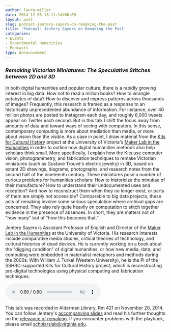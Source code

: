 ```yaml
---
author: laura-miller
date: 2014-12-05 13:11:14+00:00
layout: post
slug: podcast-jentery-sayers-on-remaking-the-past
title: 'Podcast: Jentery Sayers on Remaking the Past'
categories:
- Events
- Experimental Humanities
- Podcasts
type: Announcement
---
```


### _Remaking Victorian Miniatures: The Speculative Stitches between 2D and 3D_


In both digital humanities and popular culture, there is a rapidly growing interest in big data. How not to read a million books? How to wrangle petabytes of data? How to discover and express patterns across thousands of images? Frequently, this research is framed as a response to an historically unprecedented abundance of information. For instance, over 40 million photos are posted to Instagram each day, and roughly 6,000 tweets appear on Twitter each second. But in this talk I shift the focus away from amounts of data and toward ways of seeing with computers. In this sense, contemporary computing is more about mediation than media, or more about vision than the visible. As a case in point, I draw material from the [Kits for Cultural History](http://maker.uvic.ca/kitsposter/) project at the University of Victoria's [Maker Lab in the Humanities](http://maker.uvic.ca/) in order to outline how digital humanities methods also help scholars think small. More specifically, I explain how the Kits use computer vision, photogrammetry, and fabrication techniques to remake Victorian miniatures (such as Gustave Trouvé's electric jewelry) in 3D, based on extant 2D drawings, diagrams, photographs, and research notes from the second half of the nineteenth century. These miniatures pose a number of curious problems for humanities scholars: How to historicize the minutiae of their manufacture? How to understand their undocumented uses and reception? And how to reconstruct them when they no longer exist, or parts of them are simply not accessible? Comparable to big data projects, these acts of remaking involve some serious speculation where archival gaps are concerned. They also rely quite heavily on computation to stitch together evidence in the presence of absences. In short, they are matters not of "how many" but of "how this becomes that."

Jentery Sayers is Assistant Professor of English and Director of the [Maker Lab in the Humanities](http://maker.uvic.ca/) at the University of Victoria. His research interests include comparative media studies, critical theories of technology, and cultural histories of dead devices. He is currently working on a book about the "digging condition" of digital humanities, or how new media, data, and computing were embedded in materialist metaphors and methods during the 2000s. With William J. Turkel (Western University), he is the PI of the SSHRC-supported Kits for Cultural History project, which is reconstructing pre-digital technologies using physical computing and fabrication techniques.

<audio controls muted src="http://static.scholarslab.org/wp-content/uploads/2014/12/Sayers1.mp3"></audio>

This talk was recorded in Alderman Library, Rm 421 on November 20, 2014.  You can follow Jentery's [accompanying slides](http://uvicmakerlab.github.io/stitches/#/title) and read his further thoughts on the [relevance of remaking](http://maker.uvic.ca/remaking/). If you encounter problems with the playback, please email [scholarslab@virginia.edu](mailto:scholarslab@virginia.edu).
